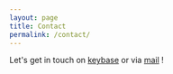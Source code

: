 ```yaml
---
layout: page
title: Contact
permalink: /contact/
---
```


Let's get in touch on [keybase](https://keybase.io/ezekiell/chat) or via [mail](mailto:ezekiel@fastmail.com) !
